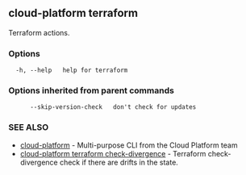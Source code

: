 ## cloud-platform terraform

Terraform actions.

### Options

```
  -h, --help   help for terraform
```

### Options inherited from parent commands

```
      --skip-version-check   don't check for updates
```

### SEE ALSO

* [cloud-platform](cloud-platform.md)	 - Multi-purpose CLI from the Cloud Platform team
* [cloud-platform terraform check-divergence](cloud-platform_terraform_check-divergence.md)	 - Terraform check-divergence check if there are drifts in the state.

